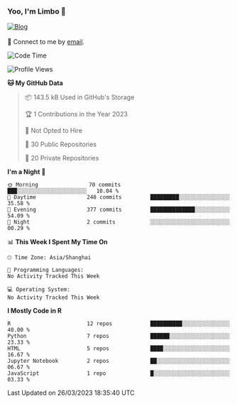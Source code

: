 ### Yoo, I'm Limbo 👋
 [![Blog](https://img.shields.io/badge/Limbo-Blog-blue)](https://limboblog.netlify.app/)
<br></br>
💬 Connect to me by [email](mailto:slst_wangxuan@163.com). 
<!--START_SECTION:waka-->
![Code Time](http://img.shields.io/badge/Code%20Time-2%20hrs%2047%20mins-blue)

![Profile Views](http://img.shields.io/badge/Profile%20Views-1-blue)

**🐱 My GitHub Data** 

> 📦 143.5 kB Used in GitHub's Storage 
 > 
> 🏆 1 Contributions in the Year 2023
 > 
> 🚫 Not Opted to Hire
 > 
> 📜 30 Public Repositories 
 > 
> 🔑 20 Private Repositories 
 > 
**I'm a Night 🦉** 

```text
🌞 Morning                70 commits          ███░░░░░░░░░░░░░░░░░░░░░░   10.04 % 
🌆 Daytime                248 commits         █████████░░░░░░░░░░░░░░░░   35.58 % 
🌃 Evening                377 commits         ██████████████░░░░░░░░░░░   54.09 % 
🌙 Night                  2 commits           ░░░░░░░░░░░░░░░░░░░░░░░░░   00.29 % 
```


📊 **This Week I Spent My Time On** 

```text
🕑︎ Time Zone: Asia/Shanghai

💬 Programming Languages: 
No Activity Tracked This Week

💻 Operating System: 
No Activity Tracked This Week
```

**I Mostly Code in R** 

```text
R                        12 repos            ██████████░░░░░░░░░░░░░░░   40.00 % 
Python                   7 repos             ██████░░░░░░░░░░░░░░░░░░░   23.33 % 
HTML                     5 repos             ████░░░░░░░░░░░░░░░░░░░░░   16.67 % 
Jupyter Notebook         2 repos             ██░░░░░░░░░░░░░░░░░░░░░░░   06.67 % 
JavaScript               1 repo              █░░░░░░░░░░░░░░░░░░░░░░░░   03.33 % 
```




 Last Updated on 26/03/2023 18:35:40 UTC
<!--END_SECTION:waka-->
